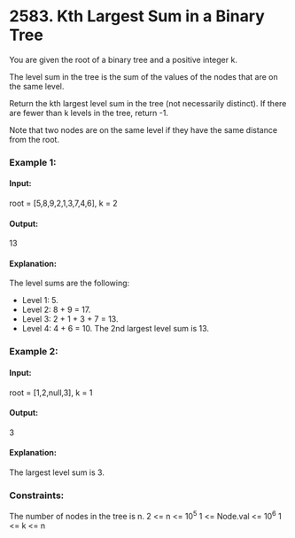 # 2583. Kth Largest Sum in a Binary Tree
You are given the root of a binary tree and a positive integer k.

The level sum in the tree is the sum of the values of the nodes that are on the same level.

Return the kth largest level sum in the tree (not necessarily distinct). If there are fewer than k levels in the tree, return -1.

Note that two nodes are on the same level if they have the same distance from the root.

### Example 1:
#### Input: 
root = [5,8,9,2,1,3,7,4,6], k = 2
#### Output:
13
#### Explanation:
The level sums are the following:
- Level 1: 5.
- Level 2: 8 + 9 = 17.
- Level 3: 2 + 1 + 3 + 7 = 13.
- Level 4: 4 + 6 = 10.
The 2nd largest level sum is 13.

### Example 2:
#### Input: 
root = [1,2,null,3], k = 1
#### Output:
3
#### Explanation:
The largest level sum is 3.
 
### Constraints:
The number of nodes in the tree is n.
2 <= n <= $`10^5`$
1 <= Node.val <= $`10^6`$
1 <= k <= n


